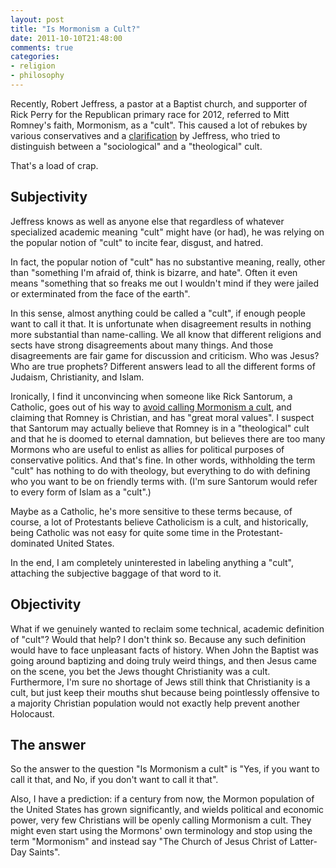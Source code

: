 ```yaml
---
layout: post
title: "Is Mormonism a Cult?"
date: 2011-10-10T21:48:00
comments: true
categories:
- religion
- philosophy
---
```

Recently, Robert Jeffress, a pastor at a Baptist church, and supporter of Rick Perry for the Republican primary race for 2012, referred to Mitt Romney's faith, Mormonism, as a "cult". This caused a lot of rebukes by various conservatives and a [clarification](http://www.foxnews.com/politics/2011/10/09/baptist-pastor-defends-cult-description-mormonism-still-backs-romney-over-obama/) by Jeffress, who tried to distinguish between a "sociological" and a "theological" cult.

That's a load of crap.

<!--more-->

## Subjectivity

Jeffress knows as well as anyone else that regardless of whatever specialized academic meaning "cult" might have (or had), he was relying on the popular notion of "cult" to incite fear, disgust, and hatred.

In fact, the popular notion of "cult" has no substantive meaning, really, other than "something I'm afraid of, think is bizarre, and hate". Often it even means "something that so freaks me out I wouldn't mind if they were jailed or exterminated from the face of the earth".

In this sense, almost anything could be called a "cult", if enough people want to call it that. It is unfortunate when disagreement results in nothing more substantial than name-calling. We all know that different religions and sects have strong disagreements about many things. And those disagreements are fair game for discussion and criticism. Who was Jesus? Who are true prophets? Different answers lead to all the different forms of Judaism, Christianity, and Islam.

Ironically, I find it unconvincing when someone like Rick Santorum, a Catholic, goes out of his way to [avoid calling Mormonism a cult](http://cnsnews.com/news/article/santorum-every-mormon-he-knows-shares-his-values-except-harry-reid), and claiming that Romney is Christian, and has "great moral values". I suspect that Santorum may actually believe that Romney is in a "theological" cult and that he is doomed to eternal damnation, but believes there are too many Mormons who are useful to enlist as allies for political purposes of conservative politics. And that's fine. In other words, withholding the term "cult" has nothing to do with theology, but everything to do with defining who you want to be on friendly terms with. (I'm sure Santorum would refer to every form of Islam as a "cult".)

Maybe as a Catholic, he's more sensitive to these terms because, of course, a lot of Protestants believe Catholicism is a cult, and historically, being Catholic was not easy for quite some time in the Protestant-dominated United States.

In the end, I am completely uninterested in labeling anything a "cult", attaching the subjective baggage of that word to it.

## Objectivity

What if we genuinely wanted to reclaim some technical, academic definition of "cult"?  Would that help?  I don't think so.  Because any such definition would have to face unpleasant facts of history. When John the Baptist was going around baptizing and doing truly weird things, and then Jesus came on the scene, you bet the Jews thought Christianity was a cult. Furthermore, I'm sure no shortage of Jews still think that Christianity is a cult, but just keep their mouths shut because being pointlessly offensive to a majority Christian population would not exactly help prevent another Holocaust.

## The answer

So the answer to the question "Is Mormonism a cult" is "Yes, if you want to call it that, and No, if you don't want to call it that".

Also, I have a prediction: if a century from now, the Mormon population of the United States has grown significantly, and wields political and economic power, very few Christians will be openly calling Mormonism a cult. They might even start using the Mormons' own terminology and stop using the term "Mormonism" and instead say "The Church of Jesus Christ of Latter-Day Saints".
